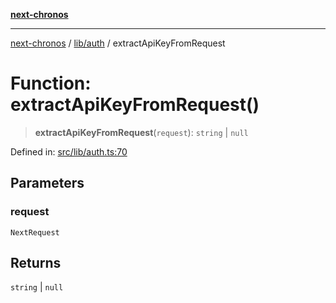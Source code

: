 [**next-chronos**](../../../README.md)

***

[next-chronos](../../../README.md) / [lib/auth](../README.md) / extractApiKeyFromRequest

# Function: extractApiKeyFromRequest()

> **extractApiKeyFromRequest**(`request`): `string` \| `null`

Defined in: [src/lib/auth.ts:70](https://github.com/Bababum95/next-chronos/blob/41860730c8dd12c16699269e1eee86402c8d1a9f/src/lib/auth.ts#L70)

## Parameters

### request

`NextRequest`

## Returns

`string` \| `null`
